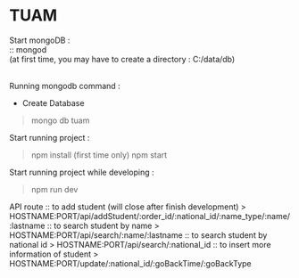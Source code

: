 # TUAM

Start mongoDB : <br/>
:: mongod <br/>
(at first time, you may have to create a directory : C:/data/db) <br/><br/>

Running mongodb command :
- Create Database
> mongo
> db tuam

Start running project :
> npm install (first time only)
> npm start

Start running project while developing :
> npm run dev

API route
:: to add student (will close after finish development)
    > HOSTNAME:PORT/api/addStudent/:order_id/:national_id/:name_type/:name/:lastname
:: to search student by name
    > HOSTNAME:PORT/api/search/:name/:lastname
:: to search student by national id
    > HOSTNAME:PORT/api/search/:national_id
:: to insert more information of student
    > HOSTNAME:PORT/update/:national_id/:goBackTime/:goBackType
